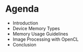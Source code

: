 Agenda
======

- Introduction
- Device Memory Types
- Memory Usage Guidelines
- Image Processing with OpenCL
- Conclusion
